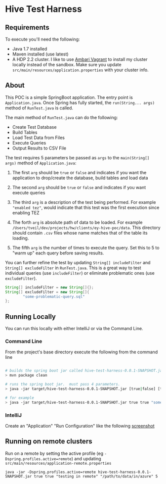 # Hive Test Harness

## Requirements

To execute you'll need the following:
* Java 1.7 installed
* Maven installed (use latest)
* A HDP 2.2 cluster.  I like to use [Ambari Vagrant](https://cwiki.apache.org/confluence/display/AMBARI/Quick+Start+Guide) to install my cluster locally instead of the sandbox.  Make sure you update `src/main/resources/application.properties` with your cluster info.

## About

This POC is a simple SpringBoot application.  The entry point is `Application.java`.  Once Spring has fully started, the `run(String... args)` method of `RunTest.java` is called.

The main method of `RunTest.java` can do the following:

* Create Test Database
* Build Tables
* Load Test Data from Files
* Execute Queries
* Output Results to CSV File

The test requires 5 parameters be passed as `args` to the `main(String[] args)` method of `Application.java`:

1.  The first `arg` should be `true` or `false` and indicates if you want the application to drop/create the database, build tables and load data

1.  The second `arg` should be `true` or `false` and indicates if you want execute queries

1.  The third `arg` is a description of the test being performed.  For example `"enabled tez"`, would indicate that this test was the first execution since enabling TEZ

1.  The forth `arg` is absolute path of data to be loaded.  For example `/Users/tveil/dev/projects/hw/clients/ey-hive-poc/data`.  This directory should contain `.csv` files whose name matches that of the table its loading.

1.  The fifth `arg` is the number of times to execute the query.  Set this to 5 to "warm up" each query before saving results.

You can further refine the test by updating `String[] includeFilter` and `String[] excludeFilter` in `RunTest.java`.  This is a great way to test individual queries (use `includeFilter`) or eliminate problematic ones (use `excludeFilter`).

```java
String[] includeFilter = new String[]{};
String[] excludeFilter = new String[]{
        "some-problematic-query.sql"
};
```

## Running Locally

You can run this locally with either IntelliJ or via the Command Line.

### Command Line

From the project's base directory execute the following from the command line

```bash

# builds the spring boot jar called hive-test-harness-0.0.1-SNAPSHOT.jar
> mvn package clean

# runs the spring boot jar.  must pass 4 parameters.
> java -jar target/hive-test-harness-0.0.1-SNAPSHOT.jar [true|false] [true|false] "[test description]" "[data location]" [iterations]

# for example
> java -jar target/hive-test-harness-0.0.1-SNAPSHOT.jar true true "some test" "/some/path/to/data/locally" 5

```

### IntelliJ

Create an "Application" "Run Configuration" like the following [screenshot](https://github.com/timveil/hive-test-harness/blob/master/docs/Run_Debug_Configurations.png)


## Running on remote clusters

Run on a remote by setting the active profile (eg `-Dspring.profiles.active=remote`) and updating `src/main/resources/application-remote.properties`

```
java -jar -Dspring.profiles.active=remote hive-test-harness-0.0.1-SNAPSHOT.jar true true "testing in remote" "/path/to/data/in/azure" 5
```

